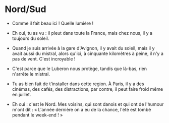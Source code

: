 # Nord/Sud

- Comme il fait beau ici ! Quelle lumière !

- Eh oui, tu as vu : il pleut dans toute la France, mais chez nous, il y a toujours du soleil.

- Quand je suis arrivée à la gare d'Avignon, il y avait du soleil, mais il y avait aussi du mistral, alors qu'ici, à cinquante kilomètres à peine, il n'y a pas de vent. C'est incroyable !

- C'est parce que le Luberon nous protège, tandis que là-bas, rien n'arrête le mistral.

- Tu as bien fait de t'installer dans cette region. À Paris, il y a des cinémas, des cafés, des distractions, par contre, il peut faire froid même en juillet.

- Eh oui : c'est le Nord. Mes voisins, qui sont danois et qui ont de l'humour m'ont dit : « L'année dernière on a eu de la chance, l'été est tombé pendant le week-end ! »
